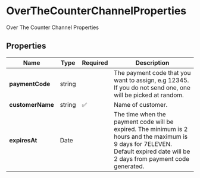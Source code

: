 # OverTheCounterChannelProperties

Over The Counter Channel Properties

## Properties

Name | Type | Required | Description
------------ | ------------- | ------------- | -------------
**paymentCode** | string |  | The payment code that you want to assign, e.g 12345. If you do not send one, one will be picked at random.
**customerName** | string | ✅ | Name of customer.
**expiresAt** | Date |  | The time when the payment code will be expired. The minimum is 2 hours and the maximum is 9 days for 7ELEVEN. Default expired date will be 2 days from payment code generated.


